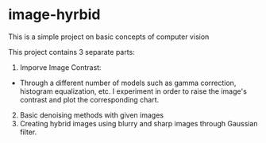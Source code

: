 # image-hyrbid
This is a simple project on basic concepts of computer vision

This project contains 3 separate parts:

1. Imporve Image Contrast:
- Through a different number of models such as gamma correction, histogram equalization, etc. I experiment in order to raise the image's contrast and plot the corresponding chart.
2. Basic denoising methods with given images
3. Creating hybrid images using blurry and sharp images through Gaussian filter.
